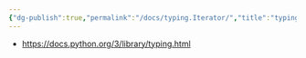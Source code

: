```yaml
---
{"dg-publish":true,"permalink":"/docs/typing.Iterator/","title":"typing.Iterator"}
---
```


- https://docs.python.org/3/library/typing.html
